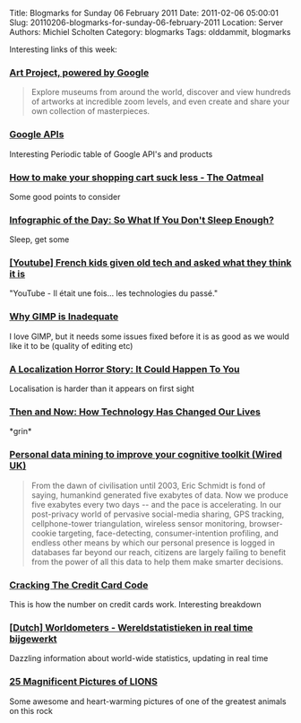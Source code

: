 Title: Blogmarks for Sunday 06 February 2011
Date: 2011-02-06 05:00:01
Slug: 20110206-blogmarks-for-sunday-06-february-2011
Location: Server
Authors: Michiel Scholten
Category: blogmarks
Tags: olddammit, blogmarks

<p>Interesting links of this week:</p>
<h3><a href="http://www.googleartproject.com/">Art Project, powered by Google</a></h3>
<blockquote><p>Explore museums from around the world, discover and view hundreds of artworks at incredible zoom levels, and even create and share your own collection of masterpieces.</p></blockquote>
<h3><a href="http://code.google.com/more/table/">Google APIs </a></h3>
<p>Interesting Periodic table of Google API's and products</p>
<h3><a href="http://theoatmeal.com/comics/shopping_cart">How to make your shopping cart suck less - The Oatmeal</a></h3>
<p>Some good points to consider</p>
<h3><a href="http://www.fastcodesign.com/1663126/infographic-of-the-day-so-what-if-you-dont-sleep-enough">Infographic of the Day: So What If You Don't Sleep Enough?</a></h3>
<p>Sleep, get some</p>
<h3><a href="http://www.youtube.com/watch?v=gdSHeKfZG7c">[Youtube] French kids given old tech and asked what they think it is</a></h3>
<p>"YouTube - Il &eacute;tait une fois... les technologies du pass&eacute;."</p>
<h3><a href="http://troy-sobotka.blogspot.com/2011/01/why-gimp-is-inadequate.html">Why GIMP is Inadequate</a></h3>
<p>I love GIMP, but it needs some issues fixed before it is as good as we would like it to be (quality of editing etc)</p>
<h3><a href="http://search.cpan.org/dist/Locale-Maketext/lib/Locale/Maketext/TPJ13.pod">A Localization Horror Story: It Could Happen To You</a></h3>
<p>Localisation is harder than it appears on first sight</p>
<h3><a href="http://www.pcworld.com/article/215061/then_and_now_how_technology_has_changed_our_lives.html">Then and Now: How Technology Has Changed Our Lives</a></h3>
<p>*grin*</p>
<h3><a href="http://www.wired.co.uk/news/archive/2011-01/18/edge-question">Personal data mining to improve your cognitive toolkit (Wired UK)</a></h3>
<blockquote><p>From the dawn of civilisation until 2003, Eric Schmidt is fond of saying, humankind generated five exabytes of data. Now we produce five exabytes every two days -- and the pace is accelerating. In our post-privacy world of pervasive social-media sharing, GPS tracking, cellphone-tower triangulation, wireless sensor monitoring, browser-cookie targeting, face-detecting, consumer-intention profiling, and endless other means by which our personal presence is logged in databases far beyond our reach, citizens are largely failing to benefit from the power of all this data to help them make smarter decisions.</p></blockquote>
<h3><a href="http://www.mint.com/blog/trends/credit-card-code-01202011/">Cracking The Credit Card Code</a></h3>
<p>This is how the number on credit cards work. Interesting breakdown</p>
<h3><a href="http://www.worldometers.info/nl/">[Dutch] Worldometers - Wereldstatistieken in real time bijgewerkt</a></h3>
<p>Dazzling information about world-wide statistics, updating in real time</p>
<h3><a href="http://twistedsifter.com/2011/01/25-magnificent-pictures-of-lions/">25 Magnificent Pictures of LIONS</a></h3>
<p>Some awesome and heart-warming pictures of one of the greatest animals on this rock</p>
